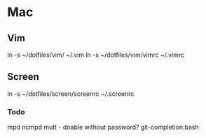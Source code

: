 # Mac

## Vim
ln -s ~/dotfiles/vim/ ~/.vim
ln -s ~/dotfiles/vim/vimrc ~/.vimrc

## Screen
ln -s ~/dotfiles/screen/screenrc ~/.screenrc

### Todo
mpd
ncmpd
mutt - doable without password?
git-completion.bash
